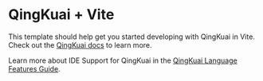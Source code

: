 # QingKuai + Vite

This template should help get you started developing with QingKuai in Vite. Check out the [QingKuai docs](https://qingkuai.dev) to learn more.

Learn more about IDE Support for QingKuai in the [QingKuai Language Features Guide](https://qingkuai.dev/misc/language-features.html).
